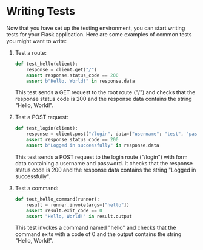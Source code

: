 # Writing Tests

Now that you have set up the testing environment, you can start writing tests for your Flask application. Here are some examples of common tests you might want to write:

1. Test a route:

   ```python
   def test_hello(client):
       response = client.get("/")
       assert response.status_code == 200
       assert b"Hello, World!" in response.data
   ```

   This test sends a GET request to the root route ("/") and checks that the response status code is 200 and the response data contains the string "Hello, World!".

2. Test a POST request:

   ```python
   def test_login(client):
       response = client.post("/login", data={"username": "test", "password": "pass"})
       assert response.status_code == 200
       assert b"Logged in successfully" in response.data
   ```

   This test sends a POST request to the login route ("/login") with form data containing a username and password. It checks that the response status code is 200 and the response data contains the string "Logged in successfully".

3. Test a command:

   ```python
   def test_hello_command(runner):
       result = runner.invoke(args=["hello"])
       assert result.exit_code == 0
       assert "Hello, World!" in result.output
   ```

   This test invokes a command named "hello" and checks that the command exits with a code of 0 and the output contains the string "Hello, World!".


